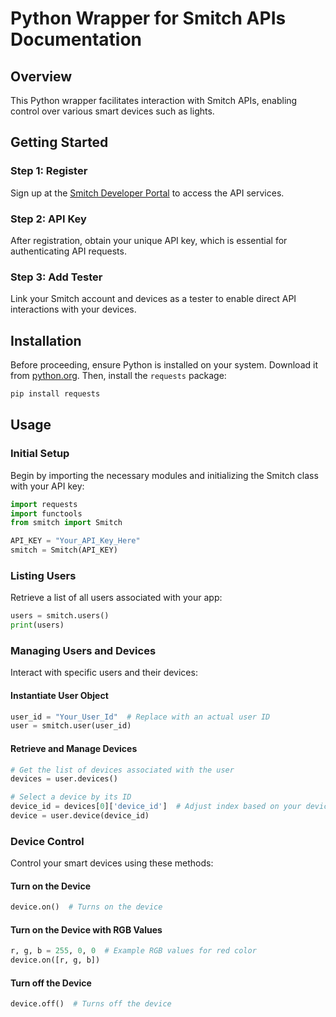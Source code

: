 # Python Wrapper for Smitch APIs Documentation

## Overview
This Python wrapper facilitates interaction with Smitch APIs, enabling control over various smart devices such as lights.

## Getting Started

### Step 1: Register
Sign up at the [Smitch Developer Portal](https://developer.mysmitch.com/) to access the API services.

### Step 2: API Key
After registration, obtain your unique API key, which is essential for authenticating API requests.

### Step 3: Add Tester
Link your Smitch account and devices as a tester to enable direct API interactions with your devices.

## Installation

Before proceeding, ensure Python is installed on your system. Download it from [python.org](https://www.python.org/). Then, install the `requests` package:

```bash
pip install requests
```

## Usage

### Initial Setup
Begin by importing the necessary modules and initializing the Smitch class with your API key:

```python
import requests
import functools
from smitch import Smitch 

API_KEY = "Your_API_Key_Here"
smitch = Smitch(API_KEY)
```

### Listing Users
Retrieve a list of all users associated with your app:

```python
users = smitch.users()
print(users)
```

### Managing Users and Devices
Interact with specific users and their devices:

#### Instantiate User Object

```python
user_id = "Your_User_Id"  # Replace with an actual user ID
user = smitch.user(user_id)
```

#### Retrieve and Manage Devices

```python
# Get the list of devices associated with the user
devices = user.devices()

# Select a device by its ID
device_id = devices[0]['device_id']  # Adjust index based on your device list
device = user.device(device_id)
```

### Device Control
Control your smart devices using these methods:

#### Turn on the Device

```python
device.on()  # Turns on the device
```

#### Turn on the Device with RGB Values

```python
r, g, b = 255, 0, 0  # Example RGB values for red color
device.on([r, g, b])
```

#### Turn off the Device

```python
device.off()  # Turns off the device
```
